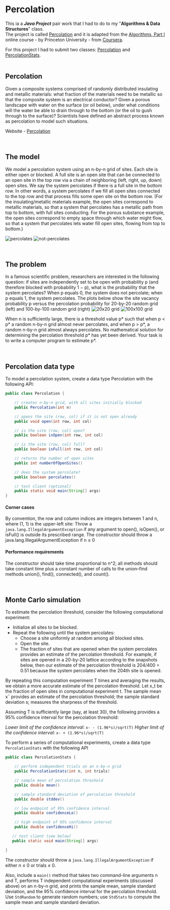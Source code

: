 # Percolation

This ia a ___Java Project___ pair work that I had to do to my "**Algorithms & Data Structures**" class. <br>
The project is called [Percolation](https://github.com/henrique-efonseca/College-Projects/blob/master/Percolation/Percolation.pdf) and it is adapted from the [Algorithms, Part I](https://www.coursera.org/learn/algorithms-part1?) online course - by Princeton University - from [Coursera](https://www.coursera.org/).


For this project I had to submit two classes: [Percolation](https://github.com/henrique-efonseca/College-Projects/blob/master/Percolation/Percolation.java) and [PercolationStats](https://github.com/henrique-efonseca/College-Projects/blob/master/Percolation/PercolationStats.java).
<br>
<br>


## Percolation
Given a composite systems comprised of randomly distributed insulating and metallic materials: what fraction of the materials need to be metallic so that the composite system is an electrical conductor? Given a porous landscape with water on the surface (or oil below), under what conditions will the water be able to drain through to the bottom (or the oil to gush through to the surface)? Scientists have defined an abstract process known as percolation to model such situations.

Website - [Percolation](https://coursera.cs.princeton.edu/algs4/assignments/percolation/specification.php)

<br>

## The model 
We model a percolation system using an n-by-n grid of sites. Each site is either open or blocked. A full site is an open site that can be connected to an open site in the top row via a chain of neighboring (left, right, up, down) open sites. We say the system percolates if there is a full site in the bottom row. In other words, a system percolates if we fill all open sites connected to the top row and that process fills some open site on the bottom row. (For the insulating/metallic materials example, the open sites correspond to metallic materials, so that a system that percolates has a metallic path from top to bottom, with full sites conducting. For the porous substance example, the open sites correspond to empty space through which water might flow, so that a system that percolates lets water fill open sites, flowing from top to bottom.)

![percolates](https://coursera.cs.princeton.edu/algs4/assignments/percolation/percolates-yes.png)
![not-percolates](https://coursera.cs.princeton.edu/algs4/assignments/percolation/percolates-no.png)

<br>

## The problem
In a famous scientific problem, researchers are interested in the following question: if sites are independently set to be open with probability p (and therefore blocked with probability 1 − p), what is the probability that the system percolates? When p equals 0, the system does not percolate; when p equals 1, the system percolates. The plots below show the site vacancy probability p versus the percolation probability for 20-by-20 random grid (left) and 100-by-100 random grid (right)
![20x20 grid](https://coursera.cs.princeton.edu/algs4/assignments/percolation/percolation-threshold20.png)
![100x100 grid](https://coursera.cs.princeton.edu/algs4/assignments/percolation/percolation-threshold100.png)

When n is sufficiently large, there is a threshold value p* such that when p < p* a random n-by-n grid almost never percolates, and when p > p*, a random n-by-n grid almost always percolates. No mathematical solution for determining the percolation threshold p* has yet been derived. Your task is to write a computer program to estimate p*. 

<br>

## Percolation data type
To model a percolation system, create a data type Percolation with the following API:

```java
public class Percolation {

    // creates n-by-n grid, with all sites initially blocked
    public Percolation(int n)

    // opens the site (row, col) if it is not open already
    public void open(int row, int col)

    // is the site (row, col) open?
    public boolean isOpen(int row, int col)

    // is the site (row, col) full?
    public boolean isFull(int row, int col)

    // returns the number of open sites
    public int numberOfOpenSites()

    // does the system percolate?
    public boolean percolates()

    // test client (optional)
    public static void main(String[] args)
}
```


#### Corner cases
By convention, the row and column indices are integers between 1 and n, where (1, 1) is the upper-left site: Throw a `java.lang.IllegalArgumentException` if any argument to open(), isOpen(), or isFull() is outside its prescribed range. The constructor should throw a java.lang.IllegalArgumentException if n ≤ 0


#### Performance requirements
The constructor should take time proportional to n^2; all methods should take constant time plus a constant number of calls to the union–find methods union(), find(), connected(), and count(). 

<br>

## Monte Carlo simulation
To estimate the percolation threshold, consider the following computational experiment:

* Initialize all sites to be blocked.
* Repeat the following until the system percolates:
    * Choose a site uniformly at random among all blocked sites.
    * Open the site. 
    * The fraction of sites that are opened when the system percolates provides an estimate of the percolation threshold.
For example, if sites are opened in a 20-by-20 lattice according to the snapshots below, then our estimate of the percolation threshold is 204/400 = 0.51 because the system percolates when the 204th site is opened. 

By repeating this computation experiment T times and averaging the results, we obtain a more accurate estimate of the percolation threshold. Let x_t be the fraction of open sites in computational experiment t. The sample mean x¯ provides an estimate of the percolation threshold; the sample standard deviation s; measures the sharpness of the threshold. 

Assuming T is sufficiently large (say, at least 30), the following provides a 95% confidence interval for the percolation threshold:

*Lower limit of the confidence interval*: `x- - (1.96*s)/sqrt(T)`
*Higher limit of the confidence interval*: `x- + (1.96*s)/sqrt(T)`

To perform a series of computational experiments, create a data type `PercolationStats` with the following API

```java
public class PercolationStats {

    // perform independent trials on an n-by-n grid
    public PercolationStats(int n, int trials)

    // sample mean of percolation threshold
    public double mean()

    // sample standard deviation of percolation threshold
    public double stddev()

    // low endpoint of 95% confidence interval
    public double confidenceLo()

    // high endpoint of 95% confidence interval
    public double confidenceHi()

   // test client (see below)
   public static void main(String[] args)

}
```

The constructor should throw a `java.lang.IllegalArgumentException` if either n ≤ 0 or trials ≤ 0.

Also, include a `main()` method that takes two command-line arguments n and T, performs T independent computational experiments (discussed above) on an n-by-n grid, and prints the sample mean, sample standard deviation, and the 95% confidence interval for the percolation threshold. Use `StdRandom` to generate random numbers; use `StdStats` to compute the sample mean and sample standard deviation. 


